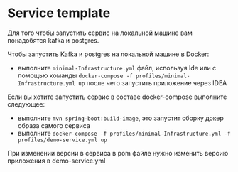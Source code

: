 # Service template

Для того чтобы запустить сервис на локальной машине вам понадобятся kafka и postgres.

Чтобы запустить Kafka и postgres на локальной машине в Docker:
 - выполните `minimal-Infrastructure.yml` файл, используя Ide или с помощью команды `docker-compose -f profiles/minimal-Infrastructure.yml up` после чего запустить приложение через IDEA

Если вы хотите запустить сервис в составе docker-compose выполните следующее:
- выполните `mvn spring-boot:build-image`, это запустит сборку докер образа самого сервиса
- выполните `docker-compose -f profiles/minimal-Infrastructure.yml -f profiles/demo-service.yml up`
 
 При изменении версии в сервиса в pom файле нужно изменить версию приложения в demo-service.yml 
